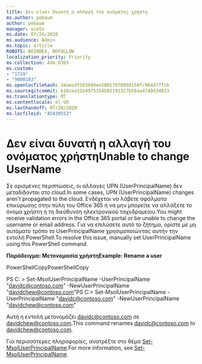 ```yaml
---
title: Δεν είναι δυνατή η αλλαγή του ονόματος χρήστη
ms.author: pebaum
author: pebaum
manager: scotv
ms.date: 07/24/2020
ms.audience: Admin
ms.topic: article
ROBOTS: NOINDEX, NOFOLLOW
localization_priority: Priority
ms.collection: Adm_O365
ms.custom:
- "1729"
- "9000183"
ms.openlocfilehash: 34aecdf503699ee500179f0958158fc964d77fcb
ms.sourcegitcommit: b10cea11b4975354b91193327b58aa4740d34833
ms.translationtype: MT
ms.contentlocale: el-GR
ms.lasthandoff: 07/28/2020
ms.locfileid: "45439553"
---
```

# <a name="unable-to-change-username"></a><span data-ttu-id="04acb-102">Δεν είναι δυνατή η αλλαγή του ονόματος χρήστη</span><span class="sxs-lookup"><span data-stu-id="04acb-102">Unable to change UserName</span></span>

<span data-ttu-id="04acb-103">Σε ορισμένες περιπτώσεις, οι αλλαγές UPN (UserPrincipalName) δεν μεταδίδονται στο cloud.</span><span class="sxs-lookup"><span data-stu-id="04acb-103">In some cases, UPN (UserPrincipalName) changes aren't propagated to the cloud.</span></span> <span data-ttu-id="04acb-104">Ενδέχεται να λάβετε σφάλματα επικύρωσης στην πύλη του Office 365 ή να μην μπορείτε να αλλάξετε το όνομα χρήστη ή τη διεύθυνση ηλεκτρονικού ταχυδρομείου.</span><span class="sxs-lookup"><span data-stu-id="04acb-104">You might receive validation errors in the Office 365 portal or be unable to change the username or email address.</span></span> <span data-ttu-id="04acb-105">Για να επιλύσετε αυτό το ζήτημα, ορίστε με μη αυτόματο τρόπο το UserPrincipalName χρησιμοποιώντας αυτήν την εντολή PowerShell.</span><span class="sxs-lookup"><span data-stu-id="04acb-105">To resolve this issue, manually set UserPrincipalName using this PowerShell command.</span></span>

<span data-ttu-id="04acb-106">**Παράδειγμα: Μετονομασία χρήστη**</span><span class="sxs-lookup"><span data-stu-id="04acb-106">**Example: Rename a user**</span></span>

<span data-ttu-id="04acb-107">PowerShellCopy</span><span class="sxs-lookup"><span data-stu-id="04acb-107">PowerShellCopy</span></span>

<span data-ttu-id="04acb-108">PS C: \> Set-MsolUserPrincipalName -UserPrincipalName "davidc@contoso.com" -NewUserPrincipalName "davidchew@contoso.com"</span><span class="sxs-lookup"><span data-stu-id="04acb-108">PS C:\> Set-MsolUserPrincipalName -UserPrincipalName "davidc@contoso.com" -NewUserPrincipalName "davidchew@contoso.com"</span></span>

<span data-ttu-id="04acb-109">Αυτή η εντολή μετονομάζει davidc@contoso.com σε davidchew@contoso.com.</span><span class="sxs-lookup"><span data-stu-id="04acb-109">This command renames davidc@contoso.com to davidchew@contoso.com.</span></span>

<span data-ttu-id="04acb-110">Για περισσότερες πληροφορίες, ανατρέξτε στο θέμα [Set-MsolUserPrincipalName](https://docs.microsoft.com/powershell/module/msonline/set-msoluserprincipalname?view=azureadps-1.0).</span><span class="sxs-lookup"><span data-stu-id="04acb-110">For more information, see [Set-MsolUserPrincipalName](https://docs.microsoft.com/powershell/module/msonline/set-msoluserprincipalname?view=azureadps-1.0).</span></span>